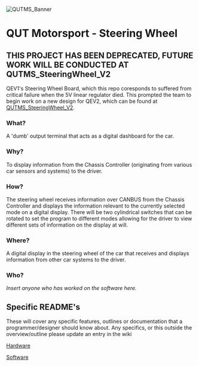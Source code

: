 ![QUTMS_Banner](https://raw.githubusercontent.com/Technosasquach/QUTMS_Master/master/src/qutmsBanner.jpg)

# QUT Motorsport - Steering Wheel

## THIS PROJECT HAS BEEN DEPRECATED, FUTURE WORK WILL BE CONDUCTED AT QUTMS_SteeringWheel_V2
QEV1's Steering Wheel Board, which this repo coresponds to suffered from critical failure when the 5V linear regulator died. This prompted the team to begin work on a new design for QEV2, which can be found at [QUTMS_SteeringWheel_V2](https://github.com/QUT-Motorsport/QUTMS_SteeringWheel_V2).

### What?
A 'dumb' output terminal that acts as a digital dashboard for the car.
### Why?
To display information from the Chassis Controller (originating from various car sensors and systems) to the driver.
### How?
The steering wheel receives information over CANBUS from the Chassis Controller and displays the information relevant to the currently selected mode on a digital display. There will be two cylindrical switches that can be rotated to set the program to different modes allowing for the driver to view different sets of information on the display at will.
### Where?
A digital display in the steering wheel of the car that receives and displays information from other car systems to the driver.
### Who?
*Insert anyone who has worked on the software here.*

## Specific README's
These will cover any specific features, outlines or documentation that a programmer/designer should know about. Any specifics, or this outside the overview/outline please update an entry in the wiki

[Hardware](https://github.com/Technosasquach/QUTMS_SteeringWheel/tree/master/hardware "Hardware")

[Software](https://github.com/Technosasquach/QUTMS_SteeringWheel/tree/master/software "Software")
